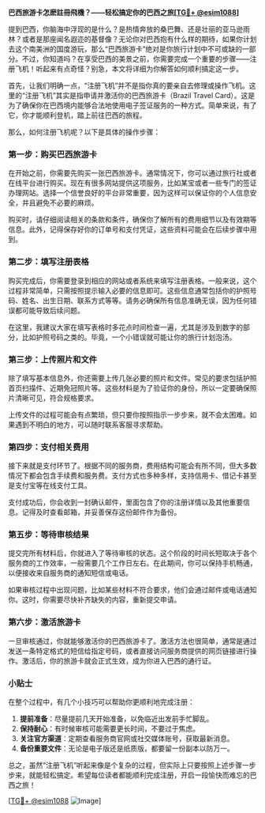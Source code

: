 **巴西旅游卡怎麽註冊飛機？——轻松搞定你的巴西之旅[[TG💪+ @esim1088](https://t.me/s/esim1088)]**

提到巴西，你脑海中浮现的是什么？是热情奔放的桑巴舞、还是壮丽的亚马逊雨林？或者是那座闻名遐迩的基督像？无论你对巴西抱有什么样的期待，如果你计划去这个南美洲的国度游玩，那么“巴西旅游卡”绝对是你旅行计划中不可或缺的一部分。不过，你知道吗？在享受巴西的美景之前，你需要完成一个重要的步骤——注册飞机！听起来有点奇怪？别急，本文将详细为你解答如何顺利搞定这一步。

首先，让我们明确一点，“注册飞机”并不是指你真的要亲自去修理或操作飞机。这里的“注册飞机”其实是指申请并激活你的巴西旅游卡（Brazil Travel Card）。这是为了确保你在巴西境内能够合法地使用电子签证服务的一种方式。简单来说，有了它，你才能顺利登机，踏上前往巴西的旅程。

那么，如何注册飞机呢？以下是具体的操作步骤：

### 第一步：购买巴西旅游卡

在开始之前，你需要先购买一张巴西旅游卡。通常情况下，你可以通过旅行社或者在线平台进行购买。现在有很多网站提供这项服务，比如某宝或者一些专门的签证办理网站。选择一个信誉良好的平台非常重要，因为这样可以保证你的个人信息安全，并且避免不必要的麻烦。

购买时，请仔细阅读相关的条款和条件，确保你了解所有的费用细节以及有效期等信息。此外，记得保存好你的订单号和支付凭证，这些资料可能会在后续步骤中用到。

### 第二步：填写注册表格

购买完成后，你需要登录到相应的网站或者系统来填写注册表格。一般来说，这个过程非常简单，只需按照提示输入必要的信息即可。这些信息通常包括你的护照号码、姓名、出生日期、联系方式等等。请务必确保所有信息准确无误，因为任何错误都可能导致后续问题。

在这里，我建议大家在填写表格时多花点时间检查一遍，尤其是涉及到数字的部分，比如护照号码之类的。毕竟，一个小错误就可能让你的旅行计划泡汤。

### 第三步：上传照片和文件

除了填写基本信息外，你还需要上传几张必要的照片和文件。常见的要求包括护照首页扫描件、近期免冠照片等。这些材料是为了验证你的身份，所以一定要确保照片清晰可见，符合规格要求。

上传文件的过程可能会有点繁琐，但只要你按照指示一步步来，就不会太困难。如果遇到不明白的地方，可以随时联系客服寻求帮助。

### 第四步：支付相关费用

接下来就是支付环节了。根据不同的服务商，费用结构可能会有所不同，但大多数情况下都会包含手续费和服务费。支付方式也多种多样，支持信用卡、借记卡甚至是支付宝等在线支付工具。

支付成功后，你会收到一封确认邮件，里面包含了你的注册详情以及其他重要信息。记得及时查看邮箱，并妥善保存这份邮件作为备份。

### 第五步：等待审核结果

提交完所有材料后，你就进入了等待审核的状态。这个阶段的时间长短取决于各个服务商的工作效率，一般需要几个工作日左右。在此期间，你可以保持手机畅通，以便接收来自服务商的通知短信或电话。

如果审核过程中出现问题，比如某些材料不符合要求，他们会通过邮件或电话通知你。这时，你需要尽快补齐缺失的内容，重新提交申请。

### 第六步：激活旅游卡

一旦审核通过，你就能够激活你的巴西旅游卡了。激活方法也很简单，通常是通过发送一条特定格式的短信给指定号码，或者直接访问服务商提供的网页链接进行操作。激活后，你的旅游卡就会正式生效，成为你进入巴西的通行证。

### 小贴士

在整个过程中，有几个小技巧可以帮助你更顺利地完成注册：

1. **提前准备**：尽量提前几天开始准备，以免临近出发前手忙脚乱。
2. **保持耐心**：有时候审核可能需要更长时间，不要过于焦虑。
3. **关注官方渠道**：定期查看服务商官网或社交媒体账号，获取最新消息。
4. **备份重要文件**：无论是电子版还是纸质版，都要留一份副本以防万一。

总之，虽然“注册飞机”听起来像是个复杂的过程，但实际上只要按照上述步骤一步步来，就能轻松搞定。希望每位读者都能顺利完成注册，开启一段愉快而难忘的巴西之旅！

[[TG💪+ @esim1088](https://t.me/s/esim1088) ![Image](https://i.postimg.cc/4NQfJmqS/Snipaste-2025-05-13-00-14-12.png)]